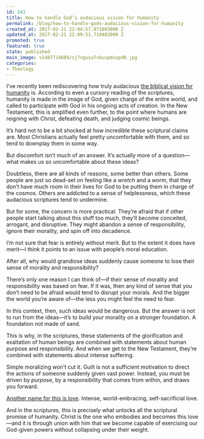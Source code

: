 ```yaml
---
id: 541
title: How to handle God’s audacious vision for humanity
permalink: /blog/how-to-handle-gods-audacious-vision-for-humanity
created_at: 2017-02-21 22:04:57.871603000 Z
updated_at: 2017-02-21 22:09:51.710482000 Z
promoted: true
featured: true
state: published
main_image: v1487714689/sj7vgusu7vbuvpdvxpd0.jpg
categories:
- Theology
---
```

I’ve recently been rediscovering how truly audacious [the biblical vision for humanity](http://micahredding.com/blog/partnership-with-god) is. According to even a cursory reading of the scriptures, humanity is made in the image of God, given charge of the entire world, and called to participate with God in his ongoing acts of creation. In the New Testament, this is amplified even further, to the point where humans are reigning with Christ, defeating death, and judging cosmic beings.

It’s hard not to be a bit shocked at how incredible these scriptural claims are. Most Christians actually feel pretty uncomfortable with them, and so tend to downplay them in some way. 

But discomfort isn’t much of an answer. It’s actually more of a question—what makes us so uncomfortable about these ideas?

Doubtless, there are all kinds of reasons, some better than others. Some people are just so dead-set on feeling like a *wretch* and a *worm*, that they don’t have much room in their lives for God to be putting them in charge of the cosmos. Others are addicted to a sense of helplessness, which these audacious scriptures tend to undermine.

But for some, the concern is more practical. They’re afraid that if other people start talking about this stuff too much, they’ll become conceited, arrogant, and disruptive. They might abandon a sense of responsibility, ignore their morality, and spin off into decadence. 

I’m not sure that fear is entirely without merit. But to the extent it does have merit—I think it points to an issue with people’s moral education.

After all, why would grandiose ideas suddenly cause someone to lose their sense of morality and responsibility?

There’s only one reason I can think of—if their sense of morality and responsibility was based on fear. If it was, then any kind of sense that you don’t need to be afraid would tend to disrupt your morals. And the bigger the world you’re aware of—the less you might feel the need to fear.

In this context, then, such ideas would be dangerous. But the answer is not to run from the ideas—it’s to build your morality on a stronger foundation. A foundation not made of sand. 

This is why, in the scriptures, these statements of the glorification and exaltation of human beings are combined with statements about human purpose and responsibility. And when we get to the New Testament, they’re combined with statements about intense suffering.

Simple moralizing won’t cut it. Guilt is not a sufficient motivation to direct the actions of someone suddenly given vast power. Instead, you must be driven by *purpose*, by a responsibility that comes from within, and draws you forward.

[Another name for this is love](http://micahredding.com/blog/christianity-is-love). Intense, world-embracing, self-sacrificial love. 

And in the scriptures, this is precisely what unlocks all the scriptural promise of humanity. Christ is the one who embodies and becomes this love—and it is through union with him that we become capable of exercising our God-given powers without collapsing under their weight.
